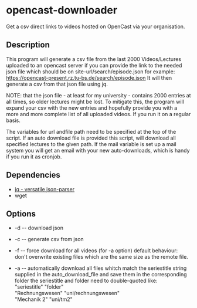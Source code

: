 # opencast-downloader
Get a csv direct links to videos hosted on OpenCast via your organisation.

## Description
This program will generate a csv file from the last 2000 Videos/Lectures uploaded to an opencast server if you can provide the link to the needed json file which should be on site-url/search/episode.json for example: https://opencast-present.rz.tu-bs.de/search/episode.json
It will then generate a csv from that json file using jq.

NOTE: that the json file - at least for my university - contains 2000 entries at all times, so older lectures might be lost. To mitigate this, the program will expand your csv with the new entries and hopefully provide you with a more and more complete list of all uploaded videos. If you run it on a regular basis.

The variables for url andfile path need to be specified at the top of the script.  If an auto download file is provided this script, will download all specified lectures to the given path.  If the mail variable is set up a mail system you will get an email with your new auto-downloads, which is handy if you run it as cronjob.

## Dependencies 

* [jq - versatile json-parser](https://stedolan.github.io/jq/)
* wget

## Options
* -d   --   download json

* -c   --   generate csv from json

* -f   --   force download for all videos (for -a option)
            default behaviour: don't overwrite existing files
            which are the same size as the remote file.

* -a   --   automatically download all files whitch match the
            seriestitle string supplied in the auto_download_file
            and save them in the corresponding folder the
            seriestitle and folder need to double-quoted like:\
            "seriestitle" "folder"\
            "Rechnungswesen" "uni/rechnungswesen"\
            "Mechanik 2" "uni/tm2"
